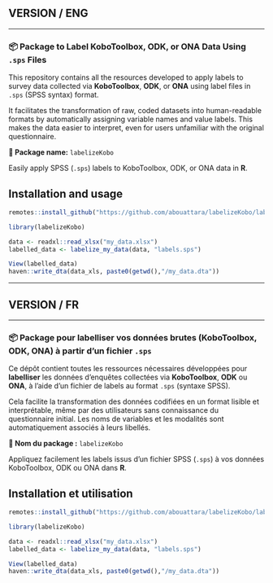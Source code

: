 [](https://github.com/abouattara/labelizeKobo/edit/main/package_labelize_kobo.webp)
---
## VERSION / ENG
---

### 📦 Package to Label KoboToolbox, ODK, or ONA Data Using `.sps` Files

This repository contains all the resources developed to apply labels to survey data collected via **KoboToolbox**, **ODK**, or **ONA** using label files in `.sps` (SPSS syntax) format.

It facilitates the transformation of raw, coded datasets into human-readable formats by automatically assigning variable names and value labels. This makes the data easier to interpret, even for users unfamiliar with the original questionnaire.

**🧩 Package name:** `labelizeKobo`

Easily apply SPSS (`.sps`) labels to KoboToolbox, ODK, or ONA data in **R**.

## Installation and usage

```r
remotes::install_github("https://github.com/abouattara/labelizeKobo/labelizeKobo")

library(labelizeKobo)

data <- readxl::read_xlsx("my_data.xlsx")
labelled_data <- labelize_my_data(data, "labels.sps")

View(labelled_data)
haven::write_dta(data_xls, paste0(getwd(),"/my_data.dta"))
```

---
## VERSION / FR
---

### 📦 Package pour **labelliser** vos données brutes (KoboToolbox, ODK, ONA) à partir d’un fichier `.sps`

Ce dépôt contient toutes les ressources nécessaires développées pour **labelliser** les données d’enquêtes collectées via **KoboToolbox**, **ODK** ou **ONA**, à l’aide d’un fichier de labels au format `.sps` (syntaxe SPSS).

Cela facilite la transformation des données codifiées en un format lisible et interprétable, même par des utilisateurs sans connaissance du questionnaire initial. Les noms de variables et les modalités sont automatiquement associés à leurs libellés.

**🧩 Nom du package :** `labelizeKobo`

Appliquez facilement les labels issus d’un fichier SPSS (`.sps`) à vos données KoboToolbox, ODK ou ONA dans **R**.

## Installation et utilisation

```r
remotes::install_github("https://github.com/abouattara/labelizeKobo/labelizeKobo")

library(labelizeKobo)

data <- readxl::read_xlsx("my_data.xlsx")
labelled_data <- labelize_my_data(data, "labels.sps")

View(labelled_data)
haven::write_dta(data_xls, paste0(getwd(),"/my_data.dta"))
```
